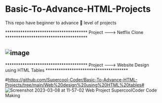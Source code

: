 # Basic-To-Advance-HTML-Projects
This repo  have  beginner  to advance 🔰 level of projects 

************************************** Project ---> Netflix Clone **************************************

## ![image](https://user-images.githubusercontent.com/70787564/214847691-065827e4-9edd-4799-8e57-1c7f3ce74a41.png)


************************************** Project ---> Website Design using HTML Tables **************************************

#https://github.com/Supercool-Coder/Basic-To-Advance-HTML-Projects/tree/main/Web%20design%20using%20HTML%20tables# ![Screenshot 2023-03-08 at 11-57-02 Web Project SupercoolCoder Code Making](https://user-images.githubusercontent.com/70787564/223636221-f6100455-f900-4c3b-be57-0c051d498618.png)
